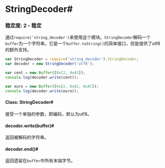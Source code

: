 # StringDecoder#

### 稳定度: 2 - 稳定

通过`require('string_decoder')`来使用这个模块。`StringDecoder`解码一个`buffer`为一个字符串。它是一个`buffer.toString()`的简单接口，但是提供了utf8的额外支持。

```js
var StringDecoder = require('string_decoder').StringDecoder;
var decoder = new StringDecoder('utf8');

var cent = new Buffer([0xC2, 0xA2]);
console.log(decoder.write(cent));

var euro = new Buffer([0xE2, 0x82, 0xAC]);
console.log(decoder.write(euro));
```

#### Class: StringDecoder#

接受一个单独的参数，即编码，默认为utf8。

#### decoder.write(buffer)#

返回被解码的字符串。

#### decoder.end()#

返回遗留在`buffer`中所有末端字节。
